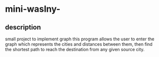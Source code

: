 # mini-waslny-

## description
small project to implement graph
this program allows the user to enter the graph which represents the cities and distances
between them, then find the shortest path to reach the destination from any given source city.
